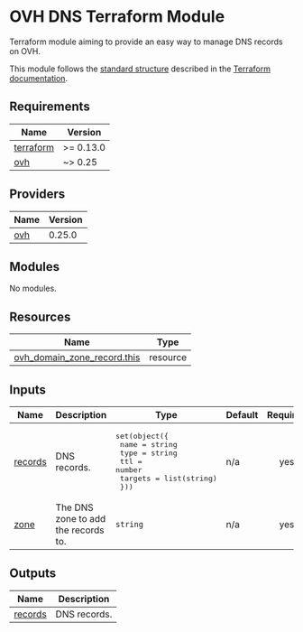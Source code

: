 # OVH DNS Terraform Module

Terraform module aiming to provide an easy way to manage DNS records on OVH.

This module follows the [standard structure][standard-module-structure]
described in the [Terraform documentation][terraform-docs].

<!-- BEGINNING OF PRE-COMMIT-TERRAFORM DOCS HOOK -->
## Requirements

| Name | Version |
|------|---------|
| <a name="requirement_terraform"></a> [terraform](#requirement\_terraform) | >= 0.13.0 |
| <a name="requirement_ovh"></a> [ovh](#requirement\_ovh) | ~> 0.25 |

## Providers

| Name | Version |
|------|---------|
| <a name="provider_ovh"></a> [ovh](#provider\_ovh) | 0.25.0 |

## Modules

No modules.

## Resources

| Name | Type |
|------|------|
| [ovh_domain_zone_record.this](https://registry.terraform.io/providers/ovh/ovh/latest/docs/resources/domain_zone_record) | resource |

## Inputs

| Name | Description | Type | Default | Required |
|------|-------------|------|---------|:--------:|
| <a name="input_records"></a> [records](#input\_records) | DNS records. | <pre>set(object({<br>    name    = string<br>    type    = string<br>    ttl     = number<br>    targets = list(string)<br>  }))</pre> | n/a | yes |
| <a name="input_zone"></a> [zone](#input\_zone) | The DNS zone to add the records to. | `string` | n/a | yes |

## Outputs

| Name | Description |
|------|-------------|
| <a name="output_records"></a> [records](#output\_records) | DNS records. |
<!-- END OF PRE-COMMIT-TERRAFORM DOCS HOOK -->

 [pre-commit]: https://pre-commit.com/ "pre-commit Website"
 [standard-module-structure]: https://www.terraform.io/docs/modules/index.html#standard-module-structure "Terraform Documentation - Standard Module Structure"
 [terraform-docs]: https://www.terraform.io/docs/ "Terraform Documentation"

